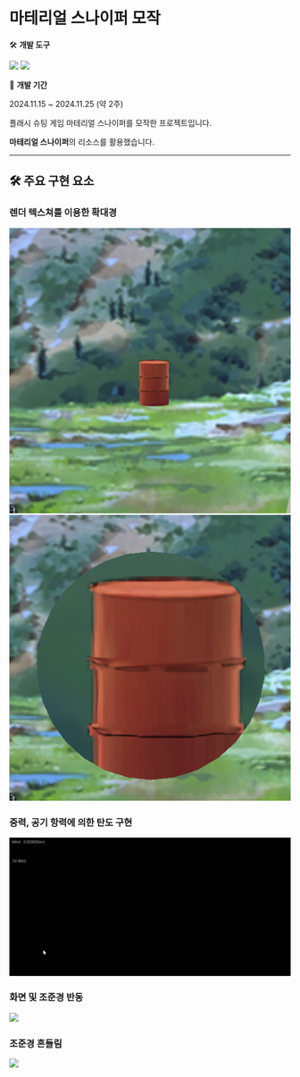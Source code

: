 # 마테리얼 스나이퍼 모작

🛠️ **개발 도구**

<img src="https://img.shields.io/badge/C++-00599C?style=flat-square&logo=cplusplus&logoColor=white"/> <img src="https://img.shields.io/badge/SFML-8CC445?style=flat-square&logo=sfml&logoColor=white"/>

📅 **개발 기간**

2024.11.15 ~ 2024.11.25 (약 2주)


플래시 슈팅 게임 마테리얼 스나이퍼를 모작한 프로젝트입니다.

**마테리얼 스나이퍼**의 리소스를 활용했습니다.


---

## 🛠️ 주요 구현 요소


### 렌더 텍스쳐를 이용한 확대경
<img src="./ScreenShots/NormalView.png"/> <img src="./ScreenShots/ScopeView.png"/>

### 중력, 공기 항력에 의한 탄도 구현
<img src="./ScreenShots/Trajectory.gif"/>

### 화면 및 조준경 반동
<img src="./ScreenShots/Recoil.gif"/>

### 조준경 흔들림
<img src="./ScreenShots/ScopeVibration.gif"/>